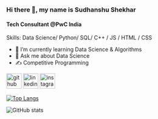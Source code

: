 ### Hi there 👋, my name is Sudhanshu Shekhar
#### Tech Consultant @PwC India


Skills: Data Science/ Python/ SQL/ C++ / JS / HTML / CSS

- 🌱 I’m currently learning Data Science & Algorithms 
- 💬 Ask me about Data Science 
- ✍️ Competitive Programming 


[<img src='https://cdn.jsdelivr.net/npm/simple-icons@3.0.1/icons/github.svg' alt='github' height='40'>](https://github.com/sudh042001)  [<img src='https://cdn.jsdelivr.net/npm/simple-icons@3.0.1/icons/linkedin.svg' alt='linkedin' height='40'>](https://www.linkedin.com/in/https://www.linkedin.com/in/sudhanshu-shekhar-847211191//)  [<img src='https://cdn.jsdelivr.net/npm/simple-icons@3.0.1/icons/instagram.svg' alt='instagram' height='40'>](https://www.instagram.com/sudhanshu_s24/)  

[![Top Langs](https://github-readme-stats.vercel.app/api/top-langs/?username=sudh042001)](https://github.com/anuraghazra/github-readme-stats)

![GitHub stats](https://github-readme-stats.vercel.app/api?username=sudh042001&show_icons=true)  



